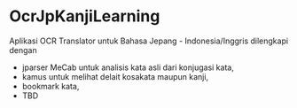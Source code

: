 # OcrJpKanjiLearning
Aplikasi OCR Translator untuk Bahasa Jepang - Indonesia/Inggris dilengkapi dengan 
- jparser MeCab untuk analisis kata asli dari konjugasi kata,
- kamus untuk melihat delait kosakata maupun kanji,
- bookmark kata,
- TBD
